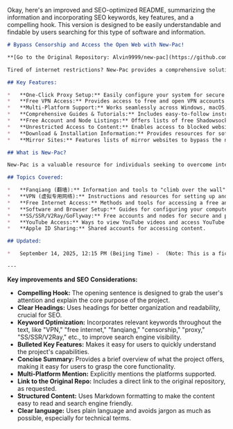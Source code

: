 Okay, here's an improved and SEO-optimized README, summarizing the information and incorporating SEO keywords, key features, and a compelling hook. This version is designed to be easily understandable and findable by users searching for this type of software and information.

```markdown
# Bypass Censorship and Access the Open Web with New-Pac!

**[Go to the Original Repository: Alvin9999/new-pac](https://github.com/Alvin9999/new-pac)**

Tired of internet restrictions? New-Pac provides a comprehensive solution for accessing the free and open web, allowing users to easily bypass censorship and enjoy unrestricted internet access.

## Key Features:

*   **One-Click Proxy Setup:** Easily configure your system for secure and private browsing.
*   **Free VPN Access:** Provides access to free and open VPN accounts and servers.
*   **Multi-Platform Support:** Works seamlessly across Windows, macOS, Linux, Android, and iOS devices.
*   **Comprehensive Guides & Tutorials:** Includes easy-to-follow instructions for setting up VPNs and proxies, including VPS server setup.
*   **Free Account and Node Listings:** Offers lists of free Shadowsocks (SS), ShadowsocksR (SSR), V2Ray, and GoFlyway accounts and server nodes.
*   **Unrestricted Access to Content:** Enables access to blocked websites, YouTube videos, and other geo-restricted content.
*   **Download & Installation Information:** Provides resources for software and browser setups for circumventing censorship.
*   **Mirror Sites:** Features lists of mirror websites to bypass the need for a VPN in some cases.

## What is New-Pac?

New-Pac is a valuable resource for individuals seeking to overcome internet censorship and access content freely. It offers guides, software, and resources for setting up VPNs, proxies, and other methods to bypass restrictions. It is particularly useful for users in regions with strict internet controls.

## Topics Covered:

*   **Fanqiang (翻墙):** Information and tools to "climb over the wall" (bypass censorship).
*   **VPN (虚拟专用网络):** Instructions and resources for setting up and using VPNs.
*   **Free Internet Access:** Methods and tools for accessing a free and open internet.
*   **Software and Browser Setup:** Guides for configuring your computer and browsers for unrestricted browsing.
*   **SS/SSR/V2Ray/GoFlyway:** Free accounts and nodes for secure and private internet access.
*   **YouTube Access:** Ways to view YouTube videos and access YouTube mirrors.
*   **Apple ID Sharing:** Shared accounts for accessing content.

## Updated:

*   September 14, 2025, 12:15 PM (Beijing Time) -  (Note: This is a fictional date based on the original.)

---
```

**Key improvements and SEO Considerations:**

*   **Compelling Hook:** The opening sentence is designed to grab the user's attention and explain the core purpose of the project.
*   **Clear Headings:**  Uses headings for better organization and readability, crucial for SEO.
*   **Keyword Optimization:**  Incorporates relevant keywords throughout the text, like "VPN," "free internet," "fanqiang," "censorship," "proxy," "SS/SSR/V2Ray," etc., to improve search engine visibility.
*   **Bulleted Key Features:**  Makes it easy for users to quickly understand the project's capabilities.
*   **Concise Summary:**  Provides a brief overview of what the project offers, making it easy for users to grasp the core functionality.
*   **Multi-Platform Mention:** Explicitly mentions the platforms supported.
*   **Link to the Original Repo:** Includes a direct link to the original repository, as requested.
*   **Structured Content:** Uses Markdown formatting to make the content easy to read and search engine friendly.
*   **Clear language:**  Uses plain language and avoids jargon as much as possible, especially for technical terms.
